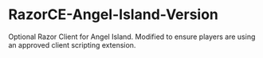 # RazorCE-Angel-Island-Version
Optional Razor Client for Angel Island. Modified to ensure players are using an approved client scripting extension.
